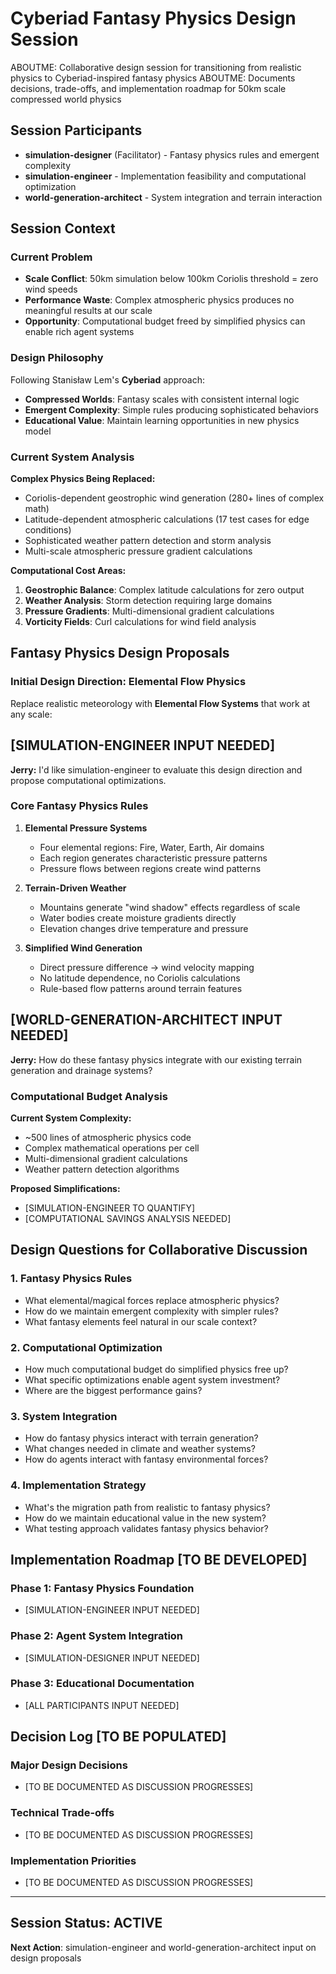 # Cyberiad Fantasy Physics Design Session

ABOUTME: Collaborative design session for transitioning from realistic physics to Cyberiad-inspired fantasy physics
ABOUTME: Documents decisions, trade-offs, and implementation roadmap for 50km scale compressed world physics

## Session Participants
- **simulation-designer** (Facilitator) - Fantasy physics rules and emergent complexity
- **simulation-engineer** - Implementation feasibility and computational optimization
- **world-generation-architect** - System integration and terrain interaction

## Session Context

### Current Problem
- **Scale Conflict**: 50km simulation below 100km Coriolis threshold = zero wind speeds
- **Performance Waste**: Complex atmospheric physics produces no meaningful results at our scale
- **Opportunity**: Computational budget freed by simplified physics can enable rich agent systems

### Design Philosophy
Following Stanisław Lem's **Cyberiad** approach:
- **Compressed Worlds**: Fantasy scales with consistent internal logic
- **Emergent Complexity**: Simple rules producing sophisticated behaviors
- **Educational Value**: Maintain learning opportunities in new physics model

### Current System Analysis
**Complex Physics Being Replaced:**
- Coriolis-dependent geostrophic wind generation (280+ lines of complex math)
- Latitude-dependent atmospheric calculations (17 test cases for edge conditions)
- Sophisticated weather pattern detection and storm analysis
- Multi-scale atmospheric pressure gradient calculations

**Computational Cost Areas:**
1. **Geostrophic Balance**: Complex latitude calculations for zero output
2. **Weather Analysis**: Storm detection requiring large domains
3. **Pressure Gradients**: Multi-dimensional gradient calculations
4. **Vorticity Fields**: Curl calculations for wind field analysis

## Fantasy Physics Design Proposals

### Initial Design Direction: Elemental Flow Physics

Replace realistic meteorology with **Elemental Flow Systems** that work at any scale:

## [SIMULATION-ENGINEER INPUT NEEDED]
**Jerry:** I'd like simulation-engineer to evaluate this design direction and propose computational optimizations.

### Core Fantasy Physics Rules

1. **Elemental Pressure Systems**
   - Four elemental regions: Fire, Water, Earth, Air domains
   - Each region generates characteristic pressure patterns
   - Pressure flows between regions create wind patterns

2. **Terrain-Driven Weather**
   - Mountains generate "wind shadow" effects regardless of scale
   - Water bodies create moisture gradients directly
   - Elevation changes drive temperature and pressure

3. **Simplified Wind Generation**
   - Direct pressure difference → wind velocity mapping
   - No latitude dependence, no Coriolis calculations
   - Rule-based flow patterns around terrain features

## [WORLD-GENERATION-ARCHITECT INPUT NEEDED]
**Jerry:** How do these fantasy physics integrate with our existing terrain generation and drainage systems?

### Computational Budget Analysis

**Current System Complexity:**
- ~500 lines of atmospheric physics code
- Complex mathematical operations per cell
- Multi-dimensional gradient calculations
- Weather pattern detection algorithms

**Proposed Simplifications:**
- [SIMULATION-ENGINEER TO QUANTIFY]
- [COMPUTATIONAL SAVINGS ANALYSIS NEEDED]

## Design Questions for Collaborative Discussion

### 1. Fantasy Physics Rules
- What elemental/magical forces replace atmospheric physics?
- How do we maintain emergent complexity with simpler rules?
- What fantasy elements feel natural in our scale context?

### 2. Computational Optimization
- How much computational budget do simplified physics free up?
- What specific optimizations enable agent system investment?
- Where are the biggest performance gains?

### 3. System Integration
- How do fantasy physics interact with terrain generation?
- What changes needed in climate and weather systems?
- How do agents interact with fantasy environmental forces?

### 4. Implementation Strategy
- What's the migration path from realistic to fantasy physics?
- How do we maintain educational value in the new system?
- What testing approach validates fantasy physics behavior?

## Implementation Roadmap [TO BE DEVELOPED]

### Phase 1: Fantasy Physics Foundation
- [SIMULATION-ENGINEER INPUT NEEDED]

### Phase 2: Agent System Integration
- [SIMULATION-DESIGNER INPUT NEEDED]

### Phase 3: Educational Documentation
- [ALL PARTICIPANTS INPUT NEEDED]

## Decision Log [TO BE POPULATED]

### Major Design Decisions
- [TO BE DOCUMENTED AS DISCUSSION PROGRESSES]

### Technical Trade-offs
- [TO BE DOCUMENTED AS DISCUSSION PROGRESSES]

### Implementation Priorities
- [TO BE DOCUMENTED AS DISCUSSION PROGRESSES]

---

## Session Status: ACTIVE
**Next Action**: simulation-engineer and world-generation-architect input on design proposals